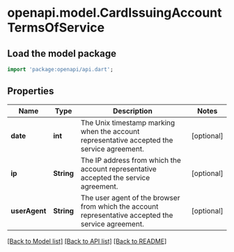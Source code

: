 # openapi.model.CardIssuingAccountTermsOfService

## Load the model package
```dart
import 'package:openapi/api.dart';
```

## Properties
Name | Type | Description | Notes
------------ | ------------- | ------------- | -------------
**date** | **int** | The Unix timestamp marking when the account representative accepted the service agreement. | [optional] 
**ip** | **String** | The IP address from which the account representative accepted the service agreement. | [optional] 
**userAgent** | **String** | The user agent of the browser from which the account representative accepted the service agreement. | [optional] 

[[Back to Model list]](../README.md#documentation-for-models) [[Back to API list]](../README.md#documentation-for-api-endpoints) [[Back to README]](../README.md)


